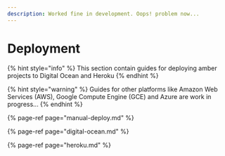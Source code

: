 ```yaml
---
description: Worked fine in development. Oops! problem now...
---
```


# Deployment

{% hint style="info" %}
This section contain guides for deploying amber projects to Digital Ocean and Heroku
{% endhint %}

{% hint style="warning" %}
Guides for other platforms like Amazon Web Services \(AWS\), Google Compute Engine \(GCE\) and Azure are work in progress...
{% endhint %}

{% page-ref page="manual-deploy.md" %}

{% page-ref page="digital-ocean.md" %}

{% page-ref page="heroku.md" %}

